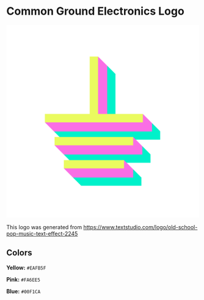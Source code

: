 # Common Ground Electronics Logo

![](cgnd_logo_transparent_background_512x512.png)

This logo was generated from https://www.textstudio.com/logo/old-school-pop-music-text-effect-2245

## Colors

**Yellow:** `#EAFB5F`

**Pink:** `#FA6EE5`

**Blue:** `#00F1CA`
